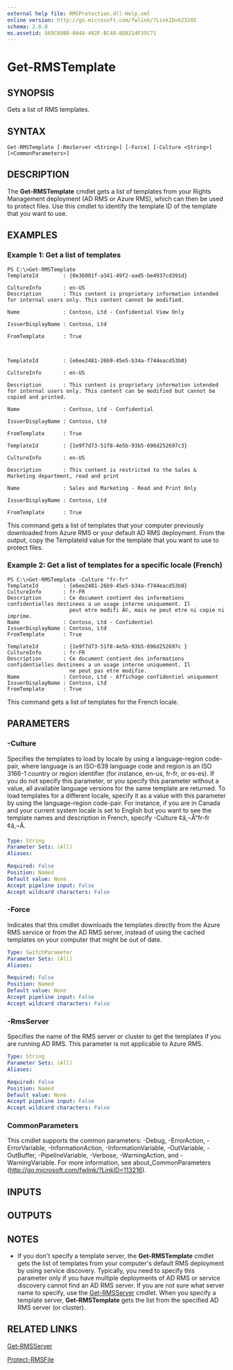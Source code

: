 ```yaml
---
external help file: RMSProtection.dll-Help.xml
online version: http://go.microsoft.com/fwlink/?LinkID=623205
schema: 2.0.0
ms.assetid: 569C89B8-0A48-492F-BC48-8D8214F35C71
---
```


# Get-RMSTemplate

## SYNOPSIS
Gets a list of RMS templates.

## SYNTAX

```
Get-RMSTemplate [-RmsServer <String>] [-Force] [-Culture <String>] [<CommonParameters>]
```

## DESCRIPTION
The **Get-RMSTemplate** cmdlet gets a list of templates from your Rights Management deployment (AD RMS or Azure RMS), which can then be used to protect files.
Use this cmdlet to identify the template ID of the template that you want to use.

## EXAMPLES

### Example 1: Get a list of templates
```
PS C:\>Get-RMSTemplate
TemplateId        : {0e36001f-a341-49f2-aad5-be4937cd391d}

CultureInfo       : en-US
Description       : This content is proprietary information intended for internal users only. This content cannot be modified.

Name              : Contoso, Ltd - Confidential View Only

IssuerDisplayName : Contoso, Ltd

FromTemplate      : True



TemplateId        : {e6ee2481-26b9-45e5-b34a-f744eacd53b0}

CultureInfo       : en-US

Description       : This content is proprietary information intended for internal users only. This content can be modified but cannot be copied and printed.

Name              : Contoso, Ltd - Confidential

IssuerDisplayName : Contoso, Ltd

FromTemplate      : True

TemplateId        : {1e9f7d73-51f8-4e5b-93b5-696d252697c3}

CultureInfo       : en-US

Description       : This content is restricted to the Sales & Marketing department, read and print

Name              : Sales and Marketing - Read and Print Only

IssuerDisplayName : Contoso, Ltd

FromTemplate      : True
```

This command gets a list of templates that your computer previously downloaded from Azure RMS or your default AD RMS deployment.
From the output, copy the TemplateId value for the template that you want to use to protect files.

### Example 2: Get a list of templates for a specific locale (French)
```
PS C:\>Get-RMSTemplate -Culture "fr-fr"
TemplateId        : {e6ee2481-26b9-45e5-b34a-f744eacd53b0}
CultureInfo       : fr-FR
Description       : Ce document contient des informations confidentielles destinees a un usage interne uniquement. Il
                    peut etre modifi Â©, mais ne peut etre ni copie ni imprime.
Name              : Contoso, Ltd - Confidentiel
IssuerDisplayName : Contoso, Ltd
FromTemplate      : True

TemplateId        : {1e9f7d73-51f8-4e5b-93b5-696d252697c }
CultureInfo       : fr-FR
Description       : Ce document contient des informations confidentielles destinees a un usage interne uniquement. Il
                    ne peut pas etre modifie.
Name              : Contoso, Ltd - Affichage confidentiel uniquement
IssuerDisplayName : Contoso, Ltd
FromTemplate      : True
```

This command gets a list of templates for the French locale.

## PARAMETERS

### -Culture
Specifies the templates to load by locale by using a language-region code-pair, where language is an ISO-639 language code and region is an ISO 3166-1 country or region identifier (for instance, en-us, fr-fr, or es-es).
If you do not specify this parameter, or you specify this parameter without a value, all available language versions for the same template are returned.
To load templates for a different locale, specify it as a value with this parameter by using the language-region code-pair.
For instance, if you are in Canada and your current system locale is set to English but you want to see the template names and description in French, specify -Culture  ¢â‚¬Å"fr-fr ¢â‚¬Â.

```yaml
Type: String
Parameter Sets: (All)
Aliases:

Required: False
Position: Named
Default value: None
Accept pipeline input: False
Accept wildcard characters: False
```

### -Force
Indicates that this cmdlet downloads the templates directly from the Azure RMS service or from the AD RMS server, instead of using the cached templates on your computer that might be out of date.

```yaml
Type: SwitchParameter
Parameter Sets: (All)
Aliases:

Required: False
Position: Named
Default value: None
Accept pipeline input: False
Accept wildcard characters: False
```

### -RmsServer
Specifies the name of the RMS server or cluster to get the templates if you are running AD RMS.
This parameter is not applicable to Azure RMS.

```yaml
Type: String
Parameter Sets: (All)
Aliases:

Required: False
Position: Named
Default value: None
Accept pipeline input: False
Accept wildcard characters: False
```

### CommonParameters
This cmdlet supports the common parameters: -Debug, -ErrorAction, -ErrorVariable, -InformationAction, -InformationVariable, -OutVariable, -OutBuffer, -PipelineVariable, -Verbose, -WarningAction, and -WarningVariable. For more information, see about_CommonParameters (http://go.microsoft.com/fwlink/?LinkID=113216).

## INPUTS

## OUTPUTS

## NOTES
* If you don't specify a template server, the **Get-RMSTemplate** cmdlet gets the list of templates from your computer's default RMS deployment by using service discovery. Typically, you need to specify this parameter only if you have multiple deployments of AD RMS or service discovery cannot find an AD RMS server. If you are not sure what server name to specify, use the [Get-RMSServer](./Get-RMSServer) cmdlet. When you specify a template server, **Get-RMSTemplate** gets the list from the specified AD RMS server (or cluster).

## RELATED LINKS

[Get-RMSServer](./Get-RMSServer.md)

[Protect-RMSFile](./Protect-RMSFile.md)
